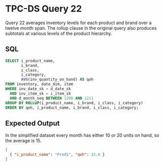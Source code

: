 # TPC-DS Query 22

Query 22 averages inventory levels for each product and brand over a twelve
month span. The rollup clause in the original query also produces subtotals at
various levels of the product hierarchy.

## SQL
```sql
SELECT i_product_name,
       i_brand,
       i_class,
       i_category,
       AVG(inv_quantity_on_hand) AS qoh
FROM inventory, date_dim, item
WHERE inv_date_sk = d_date_sk
  AND inv_item_sk = i_item_sk
  AND d_month_seq BETWEEN 1200 AND 1211
GROUP BY ROLLUP(i_product_name, i_brand, i_class, i_category)
ORDER BY qoh, i_product_name, i_brand, i_class, i_category;
```

## Expected Output
In the simplified dataset every month has either 10 or 20 units on hand, so the
average is 15.
```json
[
  { "i_product_name": "Prod1", "qoh": 15.0 }
]
```
